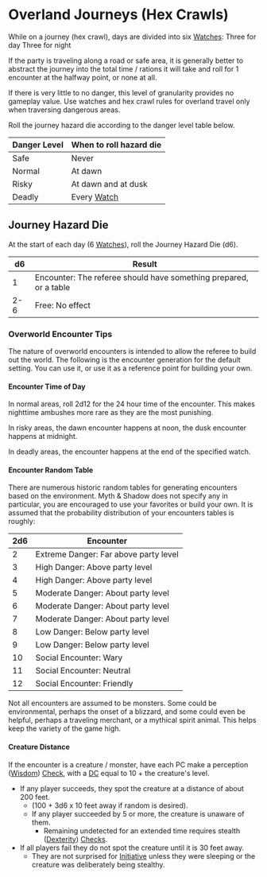 # Overland Journeys (Hex Crawls)

While on a journey (hex crawl), days are divided into six [Watches](Watches.md): 
	Three for day
	Three for night 

If the party is traveling along a road or safe area, it is generally better to abstract the journey into the total time / rations it will take and roll for 1 encounter at the halfway point, or none at all. 

If there is very little to no danger, this level of granularity provides no gameplay value. Use watches and hex crawl rules for overland travel only when traversing dangerous areas.

Roll the journey hazard die according to the danger level table below.

| Danger Level | When to roll hazard die   |
| ------------ | ------------------------- |
| Safe         | Never                     |
| Normal       | At dawn                   |
| Risky        | At dawn and at dusk       |
| Deadly       | Every [Watch](Watches.md) |

## Journey Hazard Die

At the start of each day (6 [Watches](Watches.md)), roll the Journey Hazard Die (d6).

| d6  | Result                                                            |
| --- | ----------------------------------------------------------------- |
| 1   | Encounter: The referee should have something prepared, or a table |
| 2-6 | Free: No effect                                                   |

### Overworld Encounter Tips

The nature of overworld encounters is intended to allow the referee to build out the world. The following is the encounter generation for the default setting. You can use it, or use it as a reference point for building your own.

#### Encounter Time of Day
In normal areas, roll 2d12 for the 24 hour time of the encounter. This makes nighttime ambushes more rare as they are the most punishing.

In risky areas, the dawn encounter happens at noon, the dusk encounter happens at midnight.

In deadly areas, the encounter happens at the end of the specified watch.

#### Encounter Random Table
There are numerous historic random tables for generating encounters based on the environment. Myth & Shadow does not specify any in particular, you are encouraged to use your favorites or build your own. It is assumed that the probability distribution of your encounters tables is roughly:

| 2d6 | Encounter                             |
| --- | ------------------------------------- |
| 2   | Extreme Danger: Far above party level |
| 3   | High Danger: Above party level        |
| 4   | High Danger: Above party level        |
| 5   | Moderate Danger: About party level    |
| 6   | Moderate Danger: About party level    |
| 7   | Moderate Danger: About party level    |
| 8   | Low Danger: Below party level         |
| 9   | Low Danger: Below party level         |
| 10  | Social Encounter: Wary                |
| 11  | Social Encounter: Neutral             |
| 12  | Social Encounter: Friendly            |
Not all encounters are assumed to be monsters. Some could be environmental, perhaps the onset of a blizzard, and some could even be helpful, perhaps a traveling merchant, or a mythical spirit animal. This helps keep the variety of the game high.

#### Creature Distance
If the encounter is a creature / monster, have each PC make a perception ([Wisdom](../Player%20Characters/Chosen%20Statistics/Wisdom.md)) [Check](Check.md), with a [DC](DC.md) equal to 10 + the creature's level.
- If any player succeeds, they spot the creature at a distance of about 200 feet.
	- (100 + 3d6 x 10 feet away if random is desired).
	- If any player succeeded by 5 or more, the creature is unaware of them.
		- Remaining undetected for an extended time requires stealth ([Dexterity](../Player%20Characters/Chosen%20Statistics/Dexterity.md)) [Checks](Check.md).
- If all players fail they do not spot the creature until it is 30 feet away.
	- They are not surprised for [Initiative](Initiative.md) unless they were sleeping or the creature was deliberately being stealthy.

